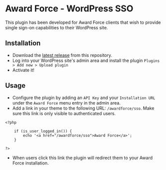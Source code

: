 # Award Force - WordPress SSO

This plugin has been developed for Award Force clients that wish to provide single sign-on capabilities to their WordPress site.

## Installation

- Download the [latest release](https://github.com/tectonic/sso-awardforce/releases) from this repository.
- Log into your WordPress site's admin area and install the plugin `Plugins > Add new > Upload plugin`
- Activate it!

## Usage

- Configure the plugin by adding an `API Key` and your `Installation URL` under the `Award Force` menu entry in the admin area.
- Add a link in your theme to the following URL: `/awardforce/sso`. Make sure this link is only visible to authenticated users.

```
<?php

    if (is_user_logged_in()) {
        echo '<a href="/awardforce/sso">Award Force</a>';
    }

?>
```

- When users click this link the plugin will redirect them to your Award Force installation.